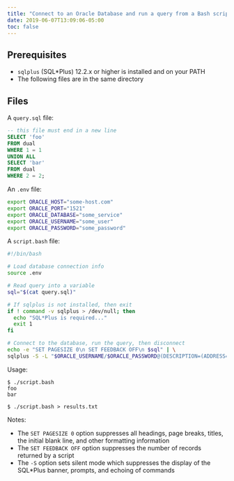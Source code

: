 ```yaml
---
title: "Connect to an Oracle Database and run a query from a Bash script"
date: 2019-06-07T13:09:06-05:00
toc: false
---
```


## Prerequisites 

- `sqlplus` (SQL*Plus) 12.2.x or higher is installed and on your PATH
- The following files are in the same directory

## Files 

A `query.sql` file:
```sql
-- this file must end in a new line
SELECT 'foo'
FROM dual
WHERE 1 = 1
UNION ALL
SELECT 'bar'
FROM dual
WHERE 2 = 2;
```

An `.env` file:
```bash
export ORACLE_HOST="some-host.com"
export ORACLE_PORT="1521"
export ORACLE_DATABASE="some_service"
export ORACLE_USERNAME="some_user"
export ORACLE_PASSWORD="some_password"
```

A `script.bash` file:
```bash
#!/bin/bash

# Load database connection info
source .env 

# Read query into a variable
sql="$(cat query.sql)"

# If sqlplus is not installed, then exit
if ! command -v sqlplus > /dev/null; then 
  echo "SQL*Plus is required..."
  exit 1 
fi 

# Connect to the database, run the query, then disconnect
echo -e "SET PAGESIZE 0\n SET FEEDBACK OFF\n $sql" | \
sqlplus -S -L "$ORACLE_USERNAME/$ORACLE_PASSWORD@(DESCRIPTION=(ADDRESS=(PROTOCOL=TCP)(HOST=$ORACLE_HOST)(PORT=$ORACLE_PORT))(CONNECT_DATA=(SERVICE_NAME=$ORACLE_DATABASE)))"
```

Usage:
```
$ ./script.bash
foo
bar

$ ./script.bash > results.txt
```

Notes:

- The `SET PAGESIZE 0` option suppresses all headings, page breaks, titles, the initial blank line, and other formatting information
- The `SET FEEDBACK OFF` option suppresses the number of records returned by a script
- The `-S` option sets silent mode which suppresses the display of the SQL*Plus banner, prompts, and echoing of commands
